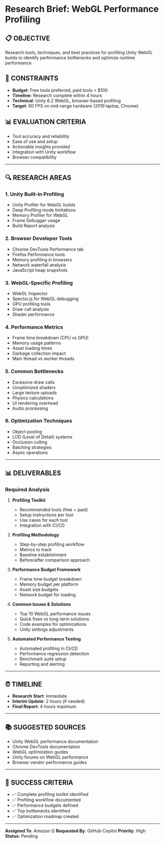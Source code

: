 # Research Brief: WebGL Performance Profiling

## 📋 OBJECTIVE
Research tools, techniques, and best practices for profiling Unity WebGL builds to identify performance bottlenecks and optimize runtime performance.

## 🎯 CONSTRAINTS
- **Budget**: Free tools preferred, paid tools < $100
- **Timeline**: Research complete within 4 hours
- **Technical**: Unity 6.2 WebGL, browser-based profiling
- **Target**: 60 FPS on mid-range hardware (2019 laptop, Chrome)

## 📊 EVALUATION CRITERIA
- Tool accuracy and reliability
- Ease of use and setup
- Actionable insights provided
- Integration with Unity workflow
- Browser compatibility

---

## 🔍 RESEARCH AREAS

### 1. Unity Built-in Profiling
- Unity Profiler for WebGL builds
- Deep Profiling mode limitations
- Memory Profiler for WebGL
- Frame Debugger usage
- Build Report analysis

### 2. Browser Developer Tools
- Chrome DevTools Performance tab
- Firefox Performance tools
- Memory profiling in browsers
- Network waterfall analysis
- JavaScript heap snapshots

### 3. WebGL-Specific Profiling
- WebGL Inspector
- Spector.js for WebGL debugging
- GPU profiling tools
- Draw call analysis
- Shader performance

### 4. Performance Metrics
- Frame time breakdown (CPU vs GPU)
- Memory usage patterns
- Asset loading times
- Garbage collection impact
- Main thread vs worker threads

### 5. Common Bottlenecks
- Excessive draw calls
- Unoptimized shaders
- Large texture uploads
- Physics calculations
- UI rendering overhead
- Audio processing

### 6. Optimization Techniques
- Object pooling
- LOD (Level of Detail) systems
- Occlusion culling
- Batching strategies
- Async operations

---

## 📊 DELIVERABLES

### Required Analysis
1. **Profiling Toolkit**
   - Recommended tools (free + paid)
   - Setup instructions per tool
   - Use cases for each tool
   - Integration with CI/CD

2. **Profiling Methodology**
   - Step-by-step profiling workflow
   - Metrics to track
   - Baseline establishment
   - Before/after comparison approach

3. **Performance Budget Framework**
   - Frame time budget breakdown
   - Memory budget per platform
   - Asset size budgets
   - Network budget for loading

4. **Common Issues & Solutions**
   - Top 10 WebGL performance issues
   - Quick fixes vs long-term solutions
   - Code examples for optimizations
   - Unity settings adjustments

5. **Automated Performance Testing**
   - Automated profiling in CI/CD
   - Performance regression detection
   - Benchmark suite setup
   - Reporting and alerting

---

## ⏰ TIMELINE
- **Research Start**: Immediate
- **Interim Update**: 2 hours (if needed)
- **Final Report**: 4 hours maximum

---

## 📚 SUGGESTED SOURCES
- Unity WebGL performance documentation
- Chrome DevTools documentation
- WebGL optimization guides
- Unity forums on WebGL performance
- Browser vendor performance guides

---

## 🎯 SUCCESS CRITERIA
- ✅ Complete profiling toolkit identified
- ✅ Profiling workflow documented
- ✅ Performance budgets defined
- ✅ Top bottlenecks identified
- ✅ Optimization roadmap created

---

**Assigned To**: Amazon Q
**Requested By**: GitHub Copilot
**Priority**: High
**Status**: Pending
